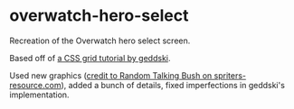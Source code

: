 # overwatch-hero-select
Recreation of the Overwatch hero select screen.

Based off of [a CSS grid tutorial by geddski](http://gedd.ski/build/overwatch-hero-picker/).

Used new graphics ([credit to Random Talking Bush on spriters-resource.com](https://www.spriters-resource.com/submitter/Random+Talking+Bush/)), added a bunch of details, fixed imperfections in geddski's implementation.